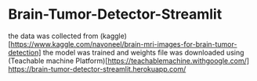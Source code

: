 # Brain-Tumor-Detector-Streamlit

the data was collected from (kaggle)[https://www.kaggle.com/navoneel/brain-mri-images-for-brain-tumor-detection]
the model was trained and weights file was downloaded using (Teachable machine Platform)[https://teachablemachine.withgoogle.com/]
https://brain-tumor-detector-streamlit.herokuapp.com/
